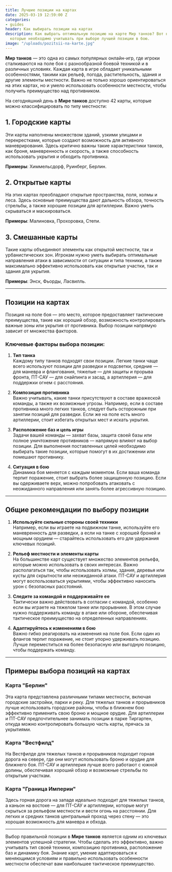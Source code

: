 ```yaml
---
title: Лучшие позиции на картах
date: 2025-03-19 12:59:00 Z
categories:
- guides
header: Как выбирать позиции на картах
description: Как выбрать оптимальную позицию на карте Мир танков? Вот ключевые факторы,
  которые необходимо учитывать при выборе лучшей позиции в бою.
image: "/uploads/pozitsii-na-karte.jpg"
---
```


**Мир танков** — это одна из самых популярных онлайн-игр, где игроки сталкиваются на поле боя с разнообразной боевой техникой и в различных условиях. Каждая карта в игре обладает уникальными особенностями, такими как рельеф, погода, растительность, здания и другие элементы местности. Важно не только хорошо ориентироваться на этих картах, но и умело использовать особенности местности, чтобы получить преимущество над противником.

На сегодняшний день в **Мире танков** доступно 42 карты, которые можно классифицировать по типу местности:

## 1. Городские карты
Эти карты наполнены множеством зданий, узкими улицами и перекрестками, которые создают возможность для активного маневрирования. Здесь критично важны такие характеристики танков, как броня, маневренность и скорость, а также способность использовать укрытия и обходить противника.

**Примеры**: Химмельсдорф, Руинберг, Берлин.

## 2. Открытые карты
На этих картах преобладают открытые пространства, поля, холмы и леса. Здесь основные преимущества дают дальность обзора, точность стрельбы, а также хорошие позиции для артиллерии. Важно уметь скрываться и маскироваться.

**Примеры**: Малиновка, Прохоровка, Степи.

## 3. Смешанные карты
Такие карты объединяют элементы как открытой местности, так и урбанистических зон. Игрокам нужно уметь выбирать оптимальные направления атаки в зависимости от ситуации и типа техники, а также максимально эффективно использовать как открытые участки, так и здания для укрытия.

**Примеры**: Энск, Фьорды, Ласвилль.

---

## Позиции на картах

Позиция на поле боя — это место, которое предоставляет тактические преимущества, такие как хороший обзор, возможность контролировать важные зоны или укрытия от противника. Выбор позиции напрямую зависит от множества факторов.

### Ключевые факторы выбора позиции:

1. **Тип танка**  
   Каждому типу танков подходят свои позиции. Легкие танки чаще всего используют позиции для разведки и подсветки, средние — для маневра и флангования, тяжелые — для защиты и прорыва фронта, ПТ-САУ — для снайпинга и засад, а артиллерия — для поддержки огнем с расстояния.

2. **Композиция противника**  
   Важно учитывать, какие танки присутствуют в составе вражеской команды, а также их возможные угрозы. Например, если в составе противника много легких танков, следует быть осторожным при занятии позиций для разведки. Если же на поле есть много артиллерии, стоит избегать открытых мест и искать укрытия.

3. **Расположение баз и цель игры**  
   Задачи вашей команды — захват базы, защита своей базы или полное уничтожение противников — напрямую влияют на выбор позиции. Для выполнения поставленных целей необходимо выбирать такие позиции, которые помогут в их достижении или помешают противнику.

4. **Ситуация в бою**  
   Динамика боя меняется с каждым моментом. Если ваша команда терпит поражение, стоит выбрать более защищенную позицию. Если вы одерживаете верх, можно попробовать атаковать с неожиданного направления или занять более агрессивную позицию.

---

## Общие рекомендации по выбору позиции

1. **Используйте сильные стороны своей техники**  
   Например, если вы играете на подвижном танке, используйте его маневренность для разведки, а если на танке с хорошей броней и мощным орудием — старайтесь использовать его для удержания ключевых позиций.

2. **Рельеф местности и элементы карты**  
   На большинстве карт существует множество элементов рельефа, которые можно использовать в своих интересах. Важно располагаться так, чтобы использовать холмы, здания, деревья или кусты для скрытности или неожиданной атаки. ПТ-САУ и артиллерия могут воспользоваться укрытиями, чтобы эффективно наносить урон с безопасных расстояний.

3. **Следите за командой и поддерживайте ее**  
   Тактически важно действовать в согласии с командой, особенно если вы играете на тяжелом танке или прорывнике. В этом случае нужно поддерживать команду в атаке или обороне, обеспечивая тактическое преимущество на определенных направлениях.

4. **Адаптируйтесь к изменениям в бою**  
   Важно гибко реагировать на изменения на поле боя. Если один из флангов терпит поражение, не стоит упорно удерживать позицию. Лучше переместиться на более безопасную или выгодную позицию, чтобы поддержать команду.

---

## Примеры выбора позиций на картах

### Карта **"Берлин"**
Эта карта представлена различными типами местности, включая городские застройки, парки и реку. Для тяжелых танков и прорывников лучше использовать городские районы, чтобы в ближнем бою эффективно применить свою броню и мощное орудие. Для артиллерии и ПТ-САУ предпочтительнее занимать позиции в парке Тиргартен, откуда можно контролировать большую часть карты, прячась за укрытиями.

### Карта **"Вестфилд"**
На Вестфилде для тяжелых танков и прорывников подходит горная дорога на севере, где они могут использовать броню и орудие для ближнего боя. ПТ-САУ и артиллерия лучше всего работают с южной долины, обеспечивая хороший обзор и возможные стрельбы по открытым участкам.

### Карта **"Граница Империи"**
Здесь горная дорога на западе идеально подходит для тяжелых танков, а каньон на востоке — для ПТ-САУ и артиллерии, которые могут скрыться за рельефом местности и вести огонь на расстоянии. Для легких и средних танков центральный проход через стену — это хорошая возможность для маневра и обхода.

---

Выбор правильной позиции в **Мире танков** является одним из ключевых элементов успешной стратегии. Чтобы сделать это эффективно, важно учитывать тип своей техники, композицию противника, расположение баз и динамику боя. Знание карт, умение адаптироваться к меняющимся условиям и правильно использовать особенности местности обеспечат вам наибольшее тактическое преимущество.